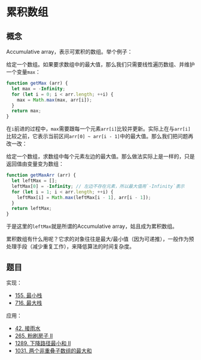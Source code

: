 # 累积数组

## 概念

Accumulative array，表示可累积的数组。举个例子：

给定一个数组。如果要求数组中的最大值，那么我们只需要线性遍历数组、并维护一个变量`max`：

```js
function getMax (arr) {
  let max = -Infinity;
  for (let i = 0; i < arr.length; ++i) {
    max = Math.max(max, arr[i]);
  }
  return max;
}
```

在`i`前进的过程中，`max`需要跟每一个元素`arr[i]`比较并更新。实际上在与`arr[i]`比较之前，它表示当前区间`arr[0] ~ arr[i - 1]`中的最大值。那么我们把问题再改一改：

给定一个数组，求数组中每个元素左边的最大值。那么做法实际上是一样的，只是返回值由变量变为数组：

```js
function getMaxArr (arr) {
  let leftMax = [];
  leftMax[0] = -Infinity; // 左边不存在元素，所以最大值用`-Infinity`表示
  for (let i = 1; i < arr.length; ++i) {
    leftMax[i] = Math.max(leftMax[i - 1], arr[i - 1]);
  }
  return leftMax;
}
```

于是这里的`leftMax`就是所谓的Accumulative array，姑且成为累积数组。

累积数组有什么用呢？它求的对象往往是最大/最小值（因为可递推），一般作为预处理手段（减少重复工作），来降低算法的时间复杂度。

## 题目

实现：

- [155. 最小栈](https://leetcode-cn.com/problems/min-stack/)
- [716. 最大栈](https://leetcode-cn.com/problems/max-stack/)

应用：

- [42. 接雨水](https://leetcode-cn.com/problems/trapping-rain-water/)
- [265. 粉刷房子 II](https://leetcode-cn.com/problems/paint-house-ii/)
- [1289. 下降路径最小和 II](https://leetcode-cn.com/problems/minimum-falling-path-sum-ii/)
- [1031. 两个非重叠子数组的最大和](https://leetcode-cn.com/problems/maximum-sum-of-two-non-overlapping-subarrays/)
